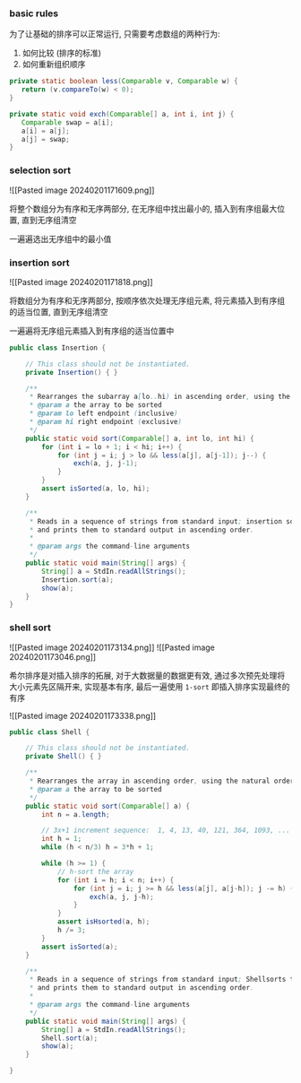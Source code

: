 ### basic rules
为了让基础的排序可以正常运行, 只需要考虑数组的两种行为:
1. 如何比较 (排序的标准)
2. 如何重新组织顺序
```java
private static boolean less(Comparable v, Comparable w) {
   return (v.compareTo(w) < 0);
}

private static void exch(Comparable[] a, int i, int j) {
   Comparable swap = a[i];
   a[i] = a[j];
   a[j] = swap;
}
```

### selection sort
![[Pasted image 20240201171609.png]]

将整个数组分为有序和无序两部分, 在无序组中找出最小的, 插入到有序组最大位置, 直到无序组清空

一遍遍选出无序组中的最小值


### insertion sort
![[Pasted image 20240201171818.png]]

将数组分为有序和无序两部分, 按顺序依次处理无序组元素, 将元素插入到有序组的适当位置, 直到无序组清空

一遍遍将无序组元素插入到有序组的适当位置中
```java
public class Insertion {

    // This class should not be instantiated.
    private Insertion() { }

    /**
     * Rearranges the subarray a[lo..hi) in ascending order, using the natural order.
     * @param a the array to be sorted
     * @param lo left endpoint (inclusive)
     * @param hi right endpoint (exclusive)
     */
    public static void sort(Comparable[] a, int lo, int hi) {
        for (int i = lo + 1; i < hi; i++) {
            for (int j = i; j > lo && less(a[j], a[j-1]); j--) {
                exch(a, j, j-1);
            }
        }
        assert isSorted(a, lo, hi);
    }

    /**
     * Reads in a sequence of strings from standard input; insertion sorts them;
     * and prints them to standard output in ascending order.
     *
     * @param args the command-line arguments
     */
    public static void main(String[] args) {
        String[] a = StdIn.readAllStrings();
        Insertion.sort(a);
        show(a);
    }
}
```


### shell sort
![[Pasted image 20240201173134.png]]
![[Pasted image 20240201173046.png]]

希尔排序是对插入排序的拓展, 对于大数据量的数据更有效, 
通过多次预先处理将大小元素先区隔开来, 实现基本有序, 最后一遍使用 `1-sort` 即插入排序实现最终的有序

![[Pasted image 20240201173338.png]]

```java
public class Shell {

    // This class should not be instantiated.
    private Shell() { }

    /**
     * Rearranges the array in ascending order, using the natural order.
     * @param a the array to be sorted
     */
    public static void sort(Comparable[] a) {
        int n = a.length;

        // 3x+1 increment sequence:  1, 4, 13, 40, 121, 364, 1093, ...
        int h = 1;
        while (h < n/3) h = 3*h + 1;

        while (h >= 1) {
            // h-sort the array
            for (int i = h; i < n; i++) {
                for (int j = i; j >= h && less(a[j], a[j-h]); j -= h) {
                    exch(a, j, j-h);
                }
            }
            assert isHsorted(a, h);
            h /= 3;
        }
        assert isSorted(a);
    }

    /**
     * Reads in a sequence of strings from standard input; Shellsorts them;
     * and prints them to standard output in ascending order.
     *
     * @param args the command-line arguments
     */
    public static void main(String[] args) {
        String[] a = StdIn.readAllStrings();
        Shell.sort(a);
        show(a);
    }

}
```
